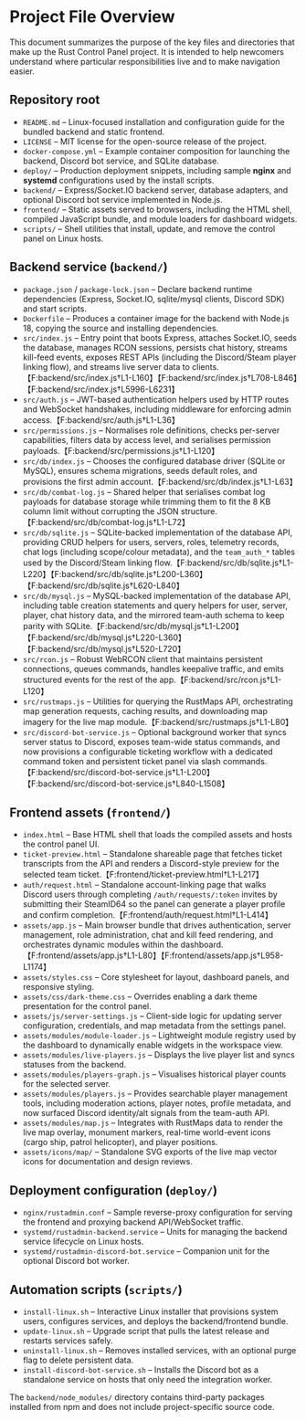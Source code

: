 # Project File Overview

This document summarizes the purpose of the key files and directories that make up the Rust Control Panel project. It is intended to help newcomers understand where particular responsibilities live and to make navigation easier.

## Repository root
- `README.md` – Linux-focused installation and configuration guide for the bundled backend and static frontend.
- `LICENSE` – MIT license for the open-source release of the project.
- `docker-compose.yml` – Example container composition for launching the backend, Discord bot service, and SQLite database.
- `deploy/` – Production deployment snippets, including sample **nginx** and **systemd** configurations used by the install scripts.
- `backend/` – Express/Socket.IO backend server, database adapters, and optional Discord bot service implemented in Node.js.
- `frontend/` – Static assets served to browsers, including the HTML shell, compiled JavaScript bundle, and module loaders for dashboard widgets.
- `scripts/` – Shell utilities that install, update, and remove the control panel on Linux hosts.

## Backend service (`backend/`)
- `package.json` / `package-lock.json` – Declare backend runtime dependencies (Express, Socket.IO, sqlite/mysql clients, Discord SDK) and start scripts.
- `Dockerfile` – Produces a container image for the backend with Node.js 18, copying the source and installing dependencies.
- `src/index.js` – Entry point that boots Express, attaches Socket.IO, seeds the database, manages RCON sessions, persists chat history, streams kill-feed events, exposes REST APIs (including the Discord/Steam player linking flow), and streams live server data to clients.【F:backend/src/index.js†L1-L160】【F:backend/src/index.js†L708-L846】【F:backend/src/index.js†L5996-L6231】
- `src/auth.js` – JWT-based authentication helpers used by HTTP routes and WebSocket handshakes, including middleware for enforcing admin access.【F:backend/src/auth.js†L1-L36】
- `src/permissions.js` – Normalises role definitions, checks per-server capabilities, filters data by access level, and serialises permission payloads.【F:backend/src/permissions.js†L1-L120】
- `src/db/index.js` – Chooses the configured database driver (SQLite or MySQL), ensures schema migrations, seeds default roles, and provisions the first admin account.【F:backend/src/db/index.js†L1-L63】
- `src/db/combat-log.js` – Shared helper that serialises combat log payloads for database storage while trimming them to fit the 8 KB column limit without corrupting the JSON structure.【F:backend/src/db/combat-log.js†L1-L72】
- `src/db/sqlite.js` – SQLite-backed implementation of the database API, providing CRUD helpers for users, servers, roles, telemetry records, chat logs (including scope/colour metadata), and the `team_auth_*` tables used by the Discord/Steam linking flow.【F:backend/src/db/sqlite.js†L1-L220】【F:backend/src/db/sqlite.js†L200-L360】【F:backend/src/db/sqlite.js†L620-L840】
- `src/db/mysql.js` – MySQL-backed implementation of the database API, including table creation statements and query helpers for user, server, player, chat history data, and the mirrored team-auth schema to keep parity with SQLite.【F:backend/src/db/mysql.js†L1-L200】【F:backend/src/db/mysql.js†L220-L360】【F:backend/src/db/mysql.js†L520-L720】
- `src/rcon.js` – Robust WebRCON client that maintains persistent connections, queues commands, handles keepalive traffic, and emits structured events for the rest of the app.【F:backend/src/rcon.js†L1-L120】
- `src/rustmaps.js` – Utilities for querying the RustMaps API, orchestrating map generation requests, caching results, and downloading map imagery for the live map module.【F:backend/src/rustmaps.js†L1-L80】
- `src/discord-bot-service.js` – Optional background worker that syncs server status to Discord, exposes team-wide status commands, and now provisions a configurable ticketing workflow with a dedicated command token and persistent ticket panel via slash commands.【F:backend/src/discord-bot-service.js†L1-L200】【F:backend/src/discord-bot-service.js†L840-L1508】

## Frontend assets (`frontend/`)
- `index.html` – Base HTML shell that loads the compiled assets and hosts the control panel UI.
- `ticket-preview.html` – Standalone shareable page that fetches ticket transcripts from the API and renders a Discord-style preview for the selected team ticket.【F:frontend/ticket-preview.html†L1-L217】
- `auth/request.html` – Standalone account-linking page that walks Discord users through completing `/auth/requests/:token` invites by submitting their SteamID64 so the panel can generate a player profile and confirm completion.【F:frontend/auth/request.html†L1-L414】
- `assets/app.js` – Main browser bundle that drives authentication, server management, role administration, chat and kill feed rendering, and orchestrates dynamic modules within the dashboard.【F:frontend/assets/app.js†L1-L80】【F:frontend/assets/app.js†L958-L1174】
- `assets/styles.css` – Core stylesheet for layout, dashboard panels, and responsive styling.
- `assets/css/dark-theme.css` – Overrides enabling a dark theme presentation for the control panel.
- `assets/js/server-settings.js` – Client-side logic for updating server configuration, credentials, and map metadata from the settings panel.
- `assets/modules/module-loader.js` – Lightweight module registry used by the dashboard to dynamically enable widgets in the workspace view.
- `assets/modules/live-players.js` – Displays the live player list and syncs statuses from the backend.
- `assets/modules/players-graph.js` – Visualises historical player counts for the selected server.
- `assets/modules/players.js` – Provides searchable player management tools, including moderation actions, player notes, profile metadata, and now surfaced Discord identity/alt signals from the team-auth API.
- `assets/modules/map.js` – Integrates with RustMaps data to render the live map overlay, monument markers, real-time world-event icons (cargo ship, patrol helicopter), and player positions.
- `assets/icons/map/` – Standalone SVG exports of the live map vector icons for documentation and design reviews.

## Deployment configuration (`deploy/`)
- `nginx/rustadmin.conf` – Sample reverse-proxy configuration for serving the frontend and proxying backend API/WebSocket traffic.
- `systemd/rustadmin-backend.service` – Units for managing the backend service lifecycle on Linux hosts.
- `systemd/rustadmin-discord-bot.service` – Companion unit for the optional Discord bot worker.

## Automation scripts (`scripts/`)
- `install-linux.sh` – Interactive Linux installer that provisions system users, configures services, and deploys the backend/frontend bundle.
- `update-linux.sh` – Upgrade script that pulls the latest release and restarts services safely.
- `uninstall-linux.sh` – Removes installed services, with an optional purge flag to delete persistent data.
- `install-discord-bot-service.sh` – Installs the Discord bot as a standalone service on hosts that only need the integration worker.

The `backend/node_modules/` directory contains third-party packages installed from npm and does not include project-specific source code.
